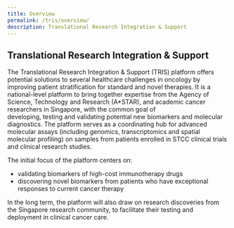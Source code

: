 ```yaml
---
title: Overview
permalink: /tris/overview/
description: Translational Research Integration & Support
---
```

Translational Research Integration & Support
--------------------------------------------

The Translational Research Integration & Support (TRIS) platform offers potential solutions to several healthcare challenges in oncology by improving patient stratification for standard and novel therapies. It is a national-level platform to bring together expertise from the Agency of Science, Technology and Research (A\*STAR), and academic cancer researchers in Singapore, with the common goal of developing, testing and validating potential new biomarkers and molecular diagnostics. The platform serves as a coordinating hub for advanced molecular assays (including genomics, transcriptomics and spatial molecular profiling) on samples from patients enrolled in STCC clinical trials and clinical research studies.

  
The initial focus of the platform centers on:                  

*   validating biomarkers of high-cost immunotherapy drugs
*   discovering novel biomarkers from patients who have exceptional responses to current cancer therapy

In the long term, the platform will also draw on research discoveries from the Singapore research community, to facilitate their testing and deployment in clinical cancer care.